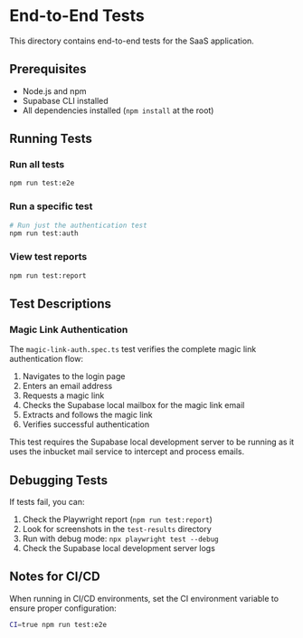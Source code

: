 # End-to-End Tests

This directory contains end-to-end tests for the SaaS application.

## Prerequisites

- Node.js and npm
- Supabase CLI installed
- All dependencies installed (`npm install` at the root)

## Running Tests

### Run all tests

```bash
npm run test:e2e
```

### Run a specific test

```bash
# Run just the authentication test
npm run test:auth
```

### View test reports

```bash
npm run test:report
```

## Test Descriptions

### Magic Link Authentication

The `magic-link-auth.spec.ts` test verifies the complete magic link authentication flow:

1. Navigates to the login page
2. Enters an email address
3. Requests a magic link
4. Checks the Supabase local mailbox for the magic link email
5. Extracts and follows the magic link
6. Verifies successful authentication

This test requires the Supabase local development server to be running as it uses the inbucket mail service to intercept and process emails.

## Debugging Tests

If tests fail, you can:

1. Check the Playwright report (`npm run test:report`)
2. Look for screenshots in the `test-results` directory
3. Run with debug mode: `npx playwright test --debug`
4. Check the Supabase local development server logs

## Notes for CI/CD

When running in CI/CD environments, set the CI environment variable to ensure proper configuration:

```bash
CI=true npm run test:e2e
```